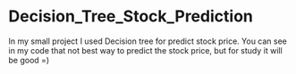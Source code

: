 # Decision_Tree_Stock_Prediction
In my small project I used Decision tree for predict stock price.
You can see in my code that not best way to predict the stock price, but for study it will be good =)
